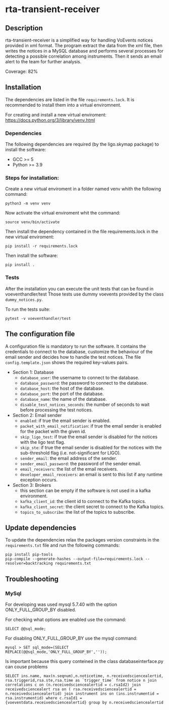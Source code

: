 # rta-transient-receiver

## Description

rta-transient-receiver is a simplified way for handling VoEvents notices provided in xml format.
The program extract the data from the xml file, then writes the notices in a MySQL database and performs several processes for detecting a possible correlation among instruments. Then it sends an email alert to the team for further analysis.

Coverage: 82%

## Installation
The dependencies are listed in the file `requirements.lock`. It is recommended to install them into a virtual enviromnent.

For creating and install a new virtual enviroment: https://docs.python.org/3/library/venv.html

### Dependencies
The following dependencies are required (by the ligo.skymap package) to install the software:
* GCC >= 5
* Python >= 3.9

### Steps for installation:
Create a new virtual enviroment in a folder named venv whith the following command: 
```
python3 -m venv venv
```

Now activate the virtual enviroment whit the command: 
```
source venv/bin/activate
```

Then install the dependency contained in the file requirements.lock in the new virtual enviroment:
```
pip install -r requirements.lock
```

Then install the software:
```
pip install .
```

### Tests
After the installation you can execute the unit tests that can be found in voeventhandler/test
Those tests use dummy voevents provided by the class `dummy_notices.py`.

To run the tests suite:
```
pytest -v voeventhandler/test
```

## The configuration file
A configuration file is mandatory to run the software. It contains the credentials to connect
to the database, customize the behaviour of the email sender and decides how to handle the test notices.
The file `config.template.json` shows the required key-values pairs.

* Section 1: Database
    * `database_user`: the username to connect to the database.
    * `database_password`: the password to connect to the database.
    * `database_host`: the host of the database.
    * `database_port`: the port of the database.
    * `database_name`: the name of the database.
    * `disable_test_notices_seconds`: the number of seconds to wait before processing the test notices.
* Section 2: Email sender
    * `enabled`: if true the email sender is enabled.
    * `packet_with_email_notification`: if true the email sender is enabled for the packet with the given id.
    * `skip_ligo_test`: if true the email sender is disabled for the notices with the ligo test flag.
    * `skip_ste`: if true the email sender is disabled for the notices with the sub-threshold flag (i.e. not-significant for LIGO).
    * `sender_email`: the email address of the sender.    
    * `sender_email_password`: the password of the sender email.  
    * `email_receivers`: the list of the email receivers.
    * `developer_email_receivers`: an email is sent to this list if any runtime exception occurs.
* Section 3: Brokers
    * this section can be empty if the software is not used in a kafka environment.
    * `kafka_client_id`: the client id to connect to the Kafka topics.
    * `kafka_client_secret`: the client secret to connect to the Kafka topics.
    * `topics_to_subscribe`: the list of the topics to subscribe.

## Update dependencies
To update the dependencies relax the packages version constraints in the `requirements.txt` file and run the following commands:
```
pip install pip-tools
pip-compile --generate-hashes --output-file=requirements.lock --resolver=backtracking requirements.txt
```

## Troubleshooting

### MySql
For developing was used mysql 5.7.40 with the option ONLY_FULL_GROUP_BY disabled. 

For checking what options are enabled use the command:
```
SELECT @@sql_mode;
```

For disabling ONLY_FULL_GROUP_BY use the mysql command: 
```
mysql > SET sql_mode=(SELECT REPLACE(@@sql_mode,'ONLY_FULL_GROUP_BY',''));
```

Is important because this query conteined in the class databaseinterface.py can couse problems
```
SELECT ins.name, max(n.seqnum),n.noticetime, n.receivedsciencealertid, rsa.triggerid,rsa.ste,rsa.time as `trigger_time` from notice n join correlations c on (n.receivedsciencealertid = c.rsaId2) join receivedsciencealert rsa on ( rsa.receivedsciencealertid = n.receivedsciencealertid) join instrument ins on (ins.instrumentid = rsa.instrumentid) where c.rsaId1 = {voeventdata.receivedsciencealertid} group by n.receivedsciencealertid
```

